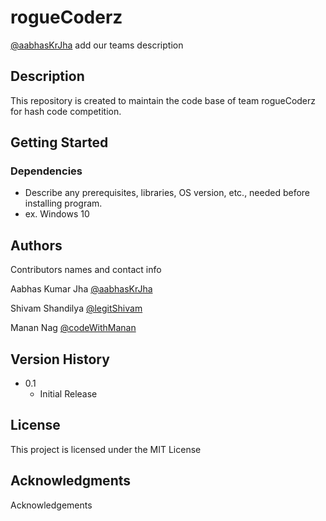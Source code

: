 # rogueCoderz

[@aabhasKrJha](https://github.com/RogueCoderz/Hashcode-2022) add our teams description

## Description

This repository is created to maintain the code base of team rogueCoderz for hash code competition.

## Getting Started

### Dependencies

* Describe any prerequisites, libraries, OS version, etc., needed before installing program.
* ex. Windows 10


## Authors

Contributors names and contact info

Aabhas Kumar Jha 
[@aabhasKrJha](https://www.linkedin.com/in/aabhaskrjha/)

Shivam Shandilya
[@legitShivam](http://shivam.rf.gd/portfolio.html)

Manan Nag
[@codeWithManan](https://twitter.com/handsome_sid03?t=D7mW-CgBiEY6vtU85rYVlw&s=08)

## Version History

* 0.1
    * Initial Release

## License

This project is licensed under the MIT License

## Acknowledgments

Acknowledgements
